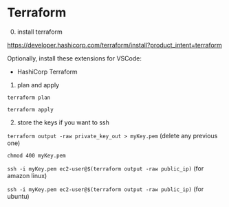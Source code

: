 # Terraform

0. install terraform

https://developer.hashicorp.com/terraform/install?product_intent=terraform

Optionally, install these extensions for VSCode:
- HashiCorp Terraform

1. plan and apply

`terraform plan`

`terraform apply`

2. store the keys if you want to ssh

`terraform output -raw private_key_out > myKey.pem` (delete any previous one)

`chmod 400 myKey.pem`

`ssh -i myKey.pem ec2-user@$(terraform output -raw public_ip)` (for amazon linux)

`ssh -i myKey.pem ec2-user@$(terraform output -raw public_ip)` (for ubuntu)